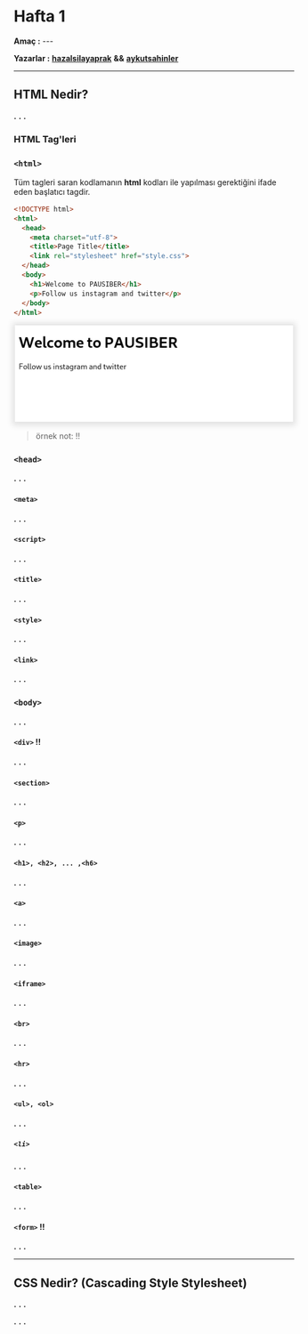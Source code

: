 # Hafta 1

**Amaç :** ---

**Yazarlar :** [**hazalsilayaprak**](https://github.com/hazalsilayaprak) **&&** [**aykutsahinler**](https://github.com/aykutsahinler)

---

## HTML Nedir?
**.**
**.**
**.**

### HTML Tag'leri

### `<html>`
Tüm tagleri saran kodlamanın **html** kodları ile yapılması gerektiğini ifade eden başlatıcı tagdir.

```html
<!DOCTYPE html>
<html>
  <head>
    <meta charset="utf-8">
    <title>Page Title</title>
    <link rel="stylesheet" href="style.css">
  </head>
  <body>
    <h1>Welcome to PAUSIBER</h1>
    <p>Follow us instagram and twitter</p>
  </body>
</html>
```

<p align="center">
	<img alt="html-tag" src="img/html-tag.png" width="500"
  style="box-shadow: 0px 2px 10px 5px rgba(0,0,0, .1)">
</p>

> örnek not: !!

### `<head>`
**.**
**.**
**.**

#### `<meta>`
**.**
**.**
**.**

#### `<script>`
**.**
**.**
**.**

#### `<title>`
**.**
**.**
**.**

#### `<style>`
**.**
**.**
**.**

#### `<link>`
**.**
**.**
**.**

### `<body>`
**.**
**.**
**.**

#### `<div>` !!
**.**
**.**
**.**

#### `<section>`
**.**
**.**
**.**

#### `<p>`
**.**
**.**
**.**

#### `<h1>, <h2>, ... ,<h6>`
**.**
**.**
**.**

#### `<a>`
**.**
**.**
**.**

#### `<image>`
**.**
**.**
**.**

#### `<iframe>`
**.**
**.**
**.**

#### `<br>`
**.**
**.**
**.**

#### `<hr>`
**.**
**.**
**.**

#### `<ul>, <ol>`
**.**
**.**
**.**

##### `<li>`
**.**
**.**
**.**

#### `<table>`
**.**
**.**
**.**

#### `<form>` !!
**.**
**.**
**.**

---

## CSS Nedir? (Cascading Style Stylesheet)
**.**
**.**
**.**

**.**
**.**
**.**
